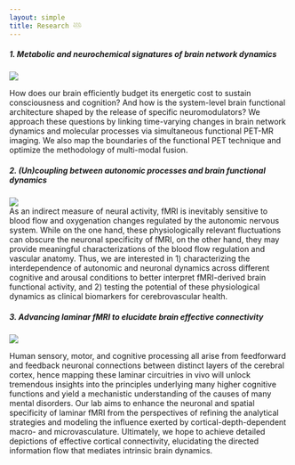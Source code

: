 ```yaml
---
layout: simple
title: Research 𓅸
---
```


<div class="research">
	
<h5><strong> 1. Metabolic and neurochemical signatures of brain network dynamics</strong></h5></div>

<div class="research">
<img src="/images/BW_metabolism.png" >
</div>
<div class="research">
<p>How does our brain efficiently budget its energetic cost to sustain consciousness and cognition? And how is the system-level brain functional architecture shaped by the release of specific neuromodulators? We approach these questions by linking time-varying changes in brain network dynamics and molecular processes via simultaneous functional PET-MR imaging. We also map the boundaries of the functional PET technique and optimize the methodology of multi-modal fusion.</p>
</div>

 

<div class="research">
<h5><strong> 2. (Un)coupling between autonomic processes and brain functional dynamics </strong></h5>
</div>

<div class="research">
	<img src="/images/BW_vessel.png">
	</div>
As an indirect measure of neural activity, fMRI is inevitably sensitive to blood flow and oxygenation changes regulated by the autonomic nervous system. While on the one hand, these physiologically relevant fluctuations can obscure the neuronal specificity of fMRI, on the other hand, they may provide meaningful characterizations of the blood flow regulation and vascular anatomy. Thus, we are interested in 1) characterizing the interdependence of autonomic and neuronal dynamics across different cognitive and arousal conditions to better interpret fMRI-derived brain functional activity, and 2) testing the potential of these physiological dynamics as clinical biomarkers for cerebrovascular health. 


<div class="research">
<h5><strong> 3. Advancing laminar fMRI to elucidate brain effective connectivity</strong></h5>
</div>

<div class="research">
	<img src="/images/BW_layer.png">
</div>



Human sensory, motor, and cognitive processing all arise from feedforward and feedback neuronal connections between distinct layers of the cerebral cortex, hence mapping these laminar circuitries in vivo will unlock tremendous insights into the principles underlying many higher cognitive functions and yield a mechanistic understanding of the causes of many mental disorders. Our lab aims to enhance the neuronal and spatial specificity of laminar fMRI from the perspectives of refining the analytical strategies and modeling the influence exerted by cortical-depth-dependent macro- and microvasculature. Ultimately, we hope to achieve detailed depictions of effective cortical connectivity, elucidating the directed information flow that mediates intrinsic brain dynamics. 



